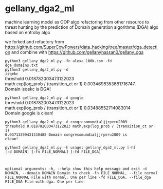 # gellany_dga2_ml
machine learning model as OOP algo refactoring from other resource to threat hunting by the prediction of Domain generation algorithms (DGA) algo based on entroby algo 

we forked and refactory from https://github.com/SuperCowPowers/data_hacking/tree/master/dga_detection and combine with https://github.com/gellanyhassan0/gellany_dga

<code>python3 gellany_dga2_ml.py -fn alexa_100k.csv -fd dga_domains.txt</code><br>
<code>python3 gellany_dga2_ml.py -d isqekc</code><br>
threshold 0.018782003473122023</code><br>
math.exp(log_prob / (transition_ct or 1) 0.0034698353681716747</code><br>
Domain isqekc is DGA!</code><br>

<code>python3 gellany_dga2_ml.py -d google</code><br>
threshold 0.018782003473122023</code><br>
math.exp(log_prob / (transition_ct or 1) 0.03488552714083014</code><br>
Domain google is clean!</code><br>

<code>python3 gellany_dga2_ml.py -d congresomundialjjrperu2009
threshold 0.018782003473122023
math.exp(log_prob / (transition_ct or 1) 0.03713399431330488
Domain congresomundialjjrperu2009 is clean!</code><br>

<code>python3 gellany_dga2_ml.py -h
usage: gellany_dga2_ml.py [-h] [-d DOMAIN] [-fn FILE_NORMAL] [-fd FILE_DGA]

optional arguments:
  -h, --help            show this help message and exit
  -d DOMAIN, --domain DOMAIN
                        Domain to check
  -fn FILE_NORMAL, --file_normal FILE_NORMAL
                        File with normal. One per line
  -fd FILE_DGA, --file_dga FILE_DGA
                        File with dga. One per line</code><br>

